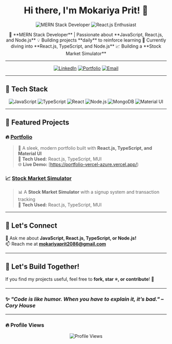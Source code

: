 <!-- Banner Image -->


<!-- Title -->
<h1 align="center">Hi there, I'm Mokariya Prit! 👋</h1>

<!-- Short Bio -->
<p align="center">
  <img src="https://img.shields.io/badge/MERN%20Stack-Developer-blue?style=for-the-badge&logo=react&logoColor=white" alt="MERN Stack Developer"/>
  <img src="https://img.shields.io/badge/React.js-Passionate-blueviolet?style=for-the-badge&logo=react&logoColor=white" alt="React.js Enthusiast"/>
</p>

<p align="center">
  🚀 **MERN Stack Developer** | Passionate about **JavaScript, React.js, and Node.js**  
  💡 Building projects **daily** to reinforce learning  
  🎯 Currently diving into **React.js, TypeScript, and Node.js**  
  📈 Building a **Stock Market Simulator**  
</p>

---

<!-- Social Links -->
<p align="center">
  <a href="https://www.linkedin.com/in/prit-mokariya"><img src="https://img.shields.io/badge/LinkedIn-%230077B5.svg?style=for-the-badge&logo=linkedin&logoColor=white" alt="LinkedIn"/></a>
  <a href="https://portfolio-vercel-azure.vercel.app/"><img src="https://img.shields.io/badge/Portfolio-%23000000.svg?style=for-the-badge&logo=firefox&logoColor=white" alt="Portfolio"/></a>
  <a href="mailto:mokariyaprit2086@gmail.com"><img src="https://img.shields.io/badge/Email-%23D14836.svg?style=for-the-badge&logo=gmail&logoColor=white" alt="Email"/></a>
</p>

---

## 🚀 **Tech Stack**
<p align="center">
  <img src="https://img.shields.io/badge/JavaScript-%23F7DF1E.svg?style=for-the-badge&logo=javascript&logoColor=black" alt="JavaScript"/>
  <img src="https://img.shields.io/badge/TypeScript-%233178C6.svg?style=for-the-badge&logo=typescript&logoColor=white" alt="TypeScript"/>
  <img src="https://img.shields.io/badge/React-%2361DAFB.svg?style=for-the-badge&logo=react&logoColor=black" alt="React"/>
  <img src="https://img.shields.io/badge/Node.js-%23339933.svg?style=for-the-badge&logo=node.js&logoColor=white" alt="Node.js"/>
  <img src="https://img.shields.io/badge/MongoDB-%2347A248.svg?style=for-the-badge&logo=mongodb&logoColor=white" alt="MongoDB"/>
  <img src="https://img.shields.io/badge/Material_UI-%230081CB.svg?style=for-the-badge&logo=mui&logoColor=white" alt="Material UI"/>
</p>

---

## 📌 **Featured Projects**
### 🔥 [Portfolio](https://portfolio-vercel-azure.vercel.app/)
> 🚀 A sleek, modern portfolio built with **React.js, TypeScript, and Material UI**  
> 🎨 **Tech Used:** React.js, TypeScript, MUI  
> 🌐 **Live Demo:** [https://portfolio-vercel-azure.vercel.app/)

### 📈 [Stock Market Simulator](https://github.com/mokariyaprit/stock-market-simulator)
> 📊 A **Stock Market Simulator** with a signup system and transaction tracking  
> 🚀 **Tech Used:** React.js, TypeScript, MUI  

---

## 🚀 **Let's Connect**
💬 Ask me about **JavaScript, React.js, TypeScript, or Node.js!**  
📫 Reach me at **mokariyaprit2086@gmail.com**  

---

## 🌟 **Let's Build Together!**
If you find my projects useful, feel free to **fork, star ⭐, or contribute**! 🚀  

---

### ✨ _"Code is like humor. When you have to explain it, it’s bad." – Cory House_  

---

### 🔥 **Profile Views**
<p align="center">
  <img src="https://komarev.com/ghpvc/?username=mokariyaprit&label=Profile%20Views&color=0e75b6&style=flat" alt="Profile Views" />
</p>
